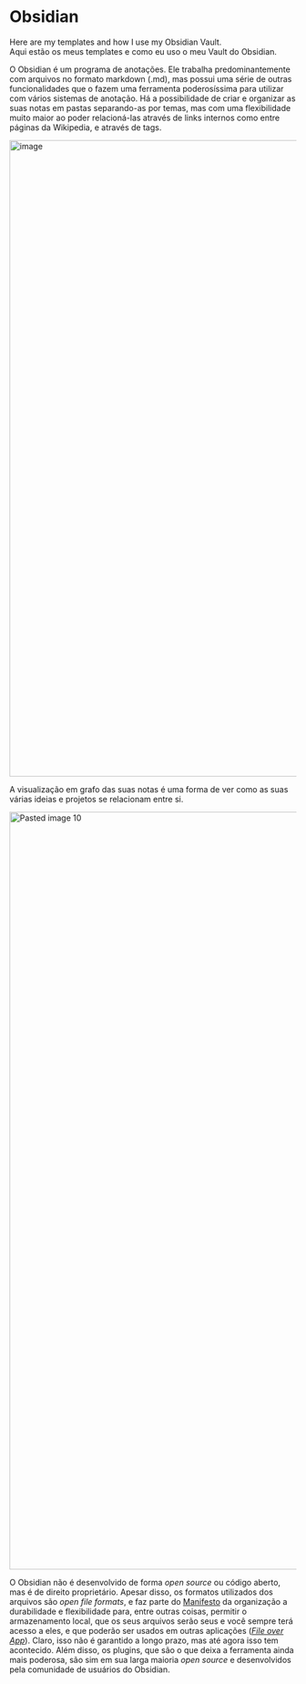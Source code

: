 # Obsidian
Here are my templates and how I use my Obsidian Vault.  
Aqui estão os meus templates e como eu uso o meu Vault do Obsidian.

O Obsidian é um programa de anotações. Ele trabalha predominantemente com arquivos no formato markdown (.md), mas possui uma série de outras funcionalidades que o fazem uma ferramenta poderosíssima para utilizar com vários sistemas de anotação. Há a possibilidade de criar e organizar as suas notas em pastas separando-as por temas, mas com uma flexibilidade muito maior ao poder relacioná-las através de links internos como entre páginas da Wikipedia, e através de tags. 

<img width="1919" height="1118" alt="image" src="https://github.com/user-attachments/assets/7522972c-df7e-4d1f-b6e1-2091ffa28f37" />

A visualização em grafo das suas notas é uma forma de ver como as suas várias ideias e projetos se relacionam entre si.

<img width="1989" height="1331" alt="Pasted image 10" src="https://github.com/user-attachments/assets/78b3a7f7-4581-47d9-9dad-87e1f498bba8" />

O Obsidian não é desenvolvido de forma _open source_ ou código aberto, mas é de direito proprietário. Apesar disso, os formatos utilizados dos arquivos são _open file formats_, e faz parte do [Manifesto](https://obsidian.md/about) da organização a durabilidade e flexibilidade para, entre outras coisas, permitir o armazenamento local, que os seus arquivos serão seus e você sempre terá acesso a eles, e que poderão ser usados em outras aplicações ([_File over App_](https://stephango.com/file-over-app)). Claro, isso não é garantido a longo prazo, mas até agora isso tem acontecido. Além disso, os plugins, que são o que deixa a ferramenta ainda mais poderosa, são sim em sua larga maioria _open source_ e desenvolvidos pela comunidade de usuários do Obsidian.





